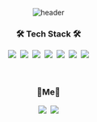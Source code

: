 <div align="center">
  
![header](https://capsule-render.vercel.app/api?type=soft&color=auto&height=150&section=header&text=JaeMeDev&fontSize=70&animation=twinkling)

<h3 align="center">🛠 Tech Stack 🛠</h3>

<p align="center">
  <img src="https://img.shields.io/badge/JavaScript-F7DF1E?style=flat-square&logo=JavaScript&logoColor=white"/>&nbsp
  <img src="https://img.shields.io/badge/TypeScript-3178C6?style=flat-square&logo=TypeScript&logoColor=white"/>&nbsp
  <img src="https://img.shields.io/badge/React-61DAFB?style=flat-square&logo=React&logoColor=white"/>&nbsp
  <img src="https://img.shields.io/badge/NextJS-brightgreen?style=flat-square&logo=Next.js&logoColor=white"/>&nbsp
  <img src="https://img.shields.io/badge/HTML-E34F26?style=flat-square&logo=Html5&logoColor=white"/>&nbsp
  <img src="https://img.shields.io/badge/CSS-E34F26?style=flat-square&logo=Css3&logoColor=white"/>&nbsp
  <img src="https://img.shields.io/badge/Styled%20components-DB7093?style=flat-square&logo=Styled-components&logoColor=white"/> 
  <br>
</p>

<br>

<h3 align="center">🐯Me🐯</h3>
<p align="center">
  <a href="https://jaeme.dev"><img src="https://img.shields.io/badge/Tech%20Blog-11B48A?style=flat-square&logo=Vimeo&logoColor=white&link=https://jaeme.dev"/></a>&nbsp
  <a href="mailto:jaeme0406@gmail.com"><img src="https://img.shields.io/badge/Gmail-d14836?style=flat-square&logo=Gmail&logoColor=white&link=jaeme0406@gmail.com"/></a>
</p>
</div>

